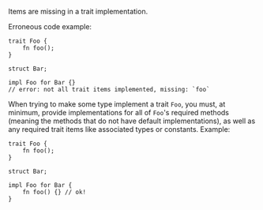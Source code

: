 Items are missing in a trait implementation.

Erroneous code example:

```compile_fail,E0046
trait Foo {
    fn foo();
}

struct Bar;

impl Foo for Bar {}
// error: not all trait items implemented, missing: `foo`
```

When trying to make some type implement a trait `Foo`, you must, at minimum,
provide implementations for all of `Foo`'s required methods (meaning the
methods that do not have default implementations), as well as any required
trait items like associated types or constants. Example:

```
trait Foo {
    fn foo();
}

struct Bar;

impl Foo for Bar {
    fn foo() {} // ok!
}
```
